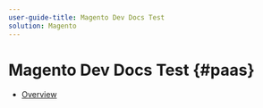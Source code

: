 ```yaml
---
user-guide-title: Magento Dev Docs Test
solution: Magento
---
```


# Magento Dev Docs Test {#paas}

+ [Overview](overview.md)
